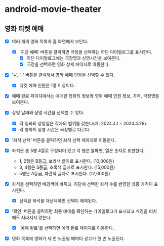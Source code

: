 # android-movie-theater

## 영화 티켓 예매

- [x] 여러 개의 영화 목록이 홈 화면에서 보인다.
    - [x] '지금 예매' 버튼을 클릭하면 극장을 선택하는 하단 다이얼로그를 표시한다.
      - [x] 하단 다이얼로그에는 극장명과 상영시간을 보여준다.
      - [x] 극장을 선택하면 영화 상세 페이지로 이동한다.

- [x] '+', '-' 버튼을 클릭해서 영화 예매 인원을 선택할 수 있다.
    - [x] 티켓 예매 인원은 1명 이상이다.

- [x] 예매 완료 페이지에서는 예매한 영화의 정보와 영화 예매 인원 정보, 가격, 극장명을 보여준다.

- [x] 상영 날짜와 상영 시간을 선택할 수 있다.
    - [x] 각 영화의 상영일은 각자의 범위를 갖는다(예: 2024.4.1 ~ 2024.4.28).
    - [x] 각 영화의 상영 시간은 극장별로 다르다.

- [x] '좌석 선택' 버튼을 클릭하면 좌석 선택 페이지로 이동한다.

- [x] 좌석은 총 5행 4열로 구성되어 있고 각 행은 알파벳, 열은 숫자로 표현한다.
    - 1, 2행은 B등급, 보라색 글자로 표시한다. (10,000원)
    - 3, 4행은 S등급, 초록색 글자로 표시한다. (15,000원)
    - 5행은 A등급, 파란색 글자로 표시한다. (12,000원)

- [x] 좌석을 선택하면 배경색이 바뀌고, 하단에 선택한 좌석 수를 반영한 최종 가격이 표시된다.
    - [x] 선택된 좌석을 재선택하면 선택이 해제된다.

- [x] '확인' 버튼을 클릭하면 최종 예매를 확인하는 다이얼로그가 표시되고 배경을 터치해도 사라지지 않는다.
    - [x] '예매 완료'를 선택하면 예약 완료 페이지로 이동한다.

- [x] 영화 목록에 영화가 세 번 노출될 때마다 광고가 한 번 노출된다.
